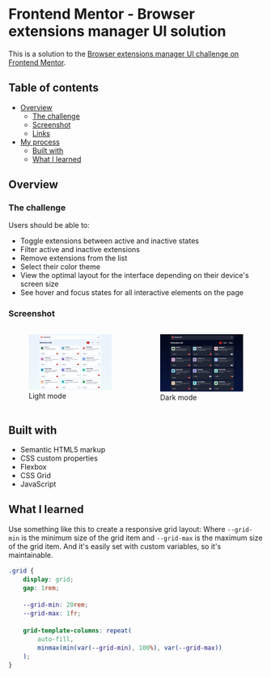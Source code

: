 # Frontend Mentor - Browser extensions manager UI solution

This is a solution to the [Browser extensions manager UI challenge on Frontend Mentor](https://www.frontendmentor.io/challenges/browser-extension-manager-ui-yNZnOfsMAp).

## Table of contents

-   [Overview](#overview)
    -   [The challenge](#the-challenge)
    -   [Screenshot](#screenshot)
    -   [Links](#links)
-   [My process](#my-process)
    -   [Built with](#built-with)
    -   [What I learned](#what-i-learned)

## Overview

### The challenge

Users should be able to:

-   Toggle extensions between active and inactive states
-   Filter active and inactive extensions
-   Remove extensions from the list
-   Select their color theme
-   View the optimal layout for the interface depending on their device's screen size
-   See hover and focus states for all interactive elements on the page

### Screenshot

<div style="display: flex; gap: 1rem; justify-content: center; align-items: flex-start;">
  <figure>
    <img src="screenshots/light.png" alt="Light mode" width="400">
    <figcaption>Light mode</figcaption>
  </figure>
  <figure>
    <img src="screenshots/dark.png" alt="Dark mode" width="400">
    <figcaption>Dark mode</figcaption>
  </figure>
</div>

<!-- ### Links

-   Solution URL: [Add solution URL here](https://your-solution-url.com)
-   Live Site URL: [Add live site URL here](https://your-live-site-url.com) -->

## Built with

-   Semantic HTML5 markup
-   CSS custom properties
-   Flexbox
-   CSS Grid
-   JavaScript

## What I learned

Use something like this to create a responsive grid layout: Where `--grid-min` is the minimum size of the grid item and `--grid-max` is the maximum size of the grid item. And it's easily set with custom variables, so it's maintainable.

```css
.grid {
    display: grid;
    gap: 1rem;

    --grid-min: 20rem;
    --grid-max: 1fr;

    grid-template-columns: repeat(
        auto-fill,
        minmax(min(var(--grid-min), 100%), var(--grid-max))
    );
}
```

